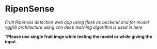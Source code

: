 # RipenSense

*Fruit Ripeness detection web app using flask as backend and for model vgg16 architecture using cnn deep learning algorithm is used in here*

***Please  use single fruit imge while testing the model or while giving the input.**
